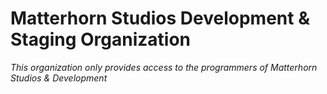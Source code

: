 # Matterhorn Studios Development & Staging Organization
*This organization only provides access to the programmers of Matterhorn Studios & Development*
